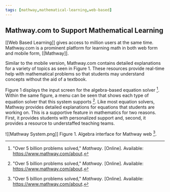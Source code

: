 ```yaml
---
tags: [mathway,mathematical-learning,web-based]
---
```


## Mathway.com to Support Mathematical Learning

[[Web Based Learning]] gives access to million users at the same time. Mathway.com is a prominent platform for learning math in both web form and mobile form, [[Mathway]].

Similar to the mobile version, Mathway.com contains detailed explanations for a variety of topics as seen in Figure 1.  These resources provide real-time help with mathematical problems so that students may understand concepts without the aid of a textbook.

Figure 1 displays the input screen for the algebra-based equation solver [^1].  Within the same figure, a menu can be seen that shows each type of equation solver that this system supports [^1].  Like most equation solvers, Mathway provides detailed explanations for equations that students are working on.  This is a supportive feature in mathematics for two reasons.  First, it provides students with personalized support and, second, it provides a resource to understaffed teaching teams.

![[Mathway System.png]]
Figure 1.  Algebra interface for Mathway web [^1].

[^1]: "Over 5 billion problems solved," _Mathway_. \[Online\]. Available: https://www.mathway.com/about. 